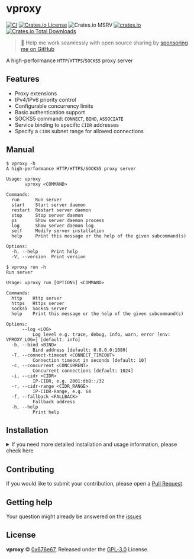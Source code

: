 # vproxy

[![CI](https://github.com/0x676e67/vproxy/actions/workflows/ci.yml/badge.svg)](https://github.com/0x676e67/vproxy/actions/workflows/ci.yml)
[![Crates.io License](https://img.shields.io/crates/l/vproxy)](./LICENSE)
![Crates.io MSRV](https://img.shields.io/crates/msrv/vproxy)
[![crates.io](https://img.shields.io/crates/v/vproxy.svg)](https://crates.io/crates/vproxy)
[![Crates.io Total Downloads](https://img.shields.io/crates/d/vproxy)](https://crates.io/crates/vproxy)

> 🚀 Help me work seamlessly with open source sharing by [sponsoring me on GitHub](https://github.com/0x676e67/0x676e67/blob/main/SPONSOR.md)

A high-performance `HTTP`/`HTTPS`/`SOCKS5` proxy server

## Features

- Proxy extensions
- IPv4/IPv6 priority control  
- Configurable concurrency limits  
- Basic authentication support
- SOCKS5 command: `CONNECT`, `BIND`, `ASSOCIATE`  
- Service binding to specific `CIDR` addresses
- Specify a `CIDR` subnet range for allowed connections  

## Manual

```shell
$ vproxy -h
A high-performance HTTP/HTTPS/SOCKS5 proxy server

Usage: vproxy
       vproxy <COMMAND>

Commands:
  run      Run server
  start    Start server daemon
  restart  Restart server daemon
  stop     Stop server daemon
  ps       Show server daemon process
  log      Show server daemon log
  self     Modify server installation
  help     Print this message or the help of the given subcommand(s)

Options:
  -h, --help     Print help
  -V, --version  Print version

$ vproxy run -h
Run server

Usage: vproxy run [OPTIONS] <COMMAND>

Commands:
  http    Http server
  https   Https server
  socks5  Socks5 server
  help    Print this message or the help of the given subcommand(s)

Options:
      --log <LOG>
          Log level e.g. trace, debug, info, warn, error [env: VPROXY_LOG=] [default: info]
  -b, --bind <BIND>
          Bind address [default: 0.0.0.0:1080]
  -T, --connect-timeout <CONNECT_TIMEOUT>
          Connection timeout in seconds [default: 10]
  -c, --concurrent <CONCURRENT>
          Concurrent connections [default: 1024]
  -i, --cidr <CIDR>
          IP-CIDR, e.g. 2001:db8::/32
  -r, --cidr-range <CIDR_RANGE>
          IP-CIDR-Range, e.g. 64
  -f, --fallback <FALLBACK>
          Fallback address
  -h, --help
          Print help
```

## Installation

<details>

<summary>If you need more detailed installation and usage information, please check here</summary>

### Install

- curl

```bash
curl https://raw.githubusercontent.com/0x676e67/vproxy/main/.github/install.sh | bash
```

- wget

```bash
wget -qO- https://raw.githubusercontent.com/0x676e67/vproxy/main/.github/install.sh | bash
```

- cargo

```bash
cargo install vproxy
```

- Dokcer

```bash
docker run --rm -it ghcr.io/0x676e67/vproxy:latest run http
```

### Note

If you run the program as root, it will automatically configure the sysctl `net.ipv6.ip_nonlocal_bind=1`, `net.ipv6.conf.all.disable_ipv6`, and `ip route add local 2001:470:e953::/48 dev lo` for you. Otherwise you will need to configure these settings manually.

If no subnet is configured, the local default network proxy request will be used. When the local machine sets the priority `Ipv4`/`Ipv6` and the priority is `Ipv4`, it will always use `Ipv4` to make requests (if any).

```shell
# Enable binding to non-local IPv6 addresses
sudo sysctl net.ipv6.ip_nonlocal_bind=1

# Enable IPv6
sudo sysctl net.ipv6.conf.all.disable_ipv6=0

# Replace with your IPv6 subnet
sudo ip route add local 2001:470:e953::/48 dev lo

# Run the server http/socks5
vproxy run -i 2001:470:e953::/48 http

# Start the daemon (runs in the background), requires sudo
sudo vproxy start -i 2001:470:e953::/48 http

# Restart the daemon, requires sudo
sudo vproxy restart

# Stop the daemon, requires sudo
sudo vproxy stop

# Show daemon log
vproxy log

# Show daemon status
vproxy status

# Download and install updates to vproxy
vproxy self update

# Uninstall vproxy
vproxy self uninstall

# Test loop request
while true; do curl -x http://127.0.0.1:8100 -s https://api.ip.sb/ip -A Mozilla; done
...
2001:470:e953:5b75:c862:3328:3e8f:f4d1
2001:470:e953:b84d:ad7d:7399:ade5:4c1c
2001:470:e953:4f88:d5ca:84:83fd:6faa
2001:470:e953:29f3:41e2:d3f2:4a49:1f22
2001:470:e953:98f6:cb40:9dfd:c7ab:18c4
2001:470:e953:f1d7:eb68:cc59:b2d0:2c6f

```

- TTL Extension

Append `-ttl-` to the username, where TTL is a fixed value (e.g., `username-ttl-2`). The TTL value is the number of requests that can be made with the same IP. When the TTL value is reached, the IP will be changed.

- Session Extension

Append `-session-id` to the username, where session is a fixed value and ID is an arbitrary random value (e.g., `username-session-123456`). Keep the Session ID unchanged to use a fixed IP.

- Range Extension

Append `-range-id` to the username, where range is a fixed value and ID is any random value (e.g. `username-range-123456`). By keeping the Range ID unchanged, you can use a fixed CIDR range in a fixed range. in addition, you must set the startup parameter `--cidr-range`, and the length is within a valid range.

### Examples

- Http proxy session with username and password:

```shell
vproxy run --bind 127.0.0.1:1080 -i 2001:470:70c6::/48 http -u test -p test

$ for i in `seq 1 10`; do curl -x "http://test-session-123456789:test@127.0.0.1:1080" https://api6.ipify.org; done
2001:470:70c6:93ee:9b7c:b4f9:4913:22f5
2001:470:70c6:93ee:9b7c:b4f9:4913:22f5
2001:470:70c6:93ee:9b7c:b4f9:4913:22f5

$ for i in `seq 1 10`; do curl -x "http://test-session-987654321:test@127.0.0.1:1080" https://api6.ipify.org; done
2001:470:70c6:41d0:14fd:d025:835a:d102
2001:470:70c6:41d0:14fd:d025:835a:d102
2001:470:70c6:41d0:14fd:d025:835a:d102
```

- Socks5 proxy session with username and password

```shell
vproxy run --bind 127.0.0.1:1080 -i 2001:470:70c6::/48 socks5 -u test -p test

$ for i in `seq 1 3`; do curl -x "socks5h://test-session-123456789:test@127.0.0.1:1080" https://api6.ipify.org; done
2001:470:70c6:93ee:9b7c:b4f9:4913:22f5
2001:470:70c6:93ee:9b7c:b4f9:4913:22f5
2001:470:70c6:93ee:9b7c:b4f9:4913:22f5

$ for i in `seq 1 3`; do curl -x "socks5h://test-session-987654321:test@127.0.0.1:1080" https://api6.ipify.org; done
2001:470:70c6:41d0:14fd:d025:835a:d102
2001:470:70c6:41d0:14fd:d025:835a:d102
2001:470:70c6:41d0:14fd:d025:835a:d102

```

- TTL proxy session with username and password

```shell
vproxy run --bind 127.0.0.1:1080 -i 2001:470:70c6::/48 socks5 -u test -p test

$ for i in `seq 1 3`; do curl -x "socks5h://test-ttl-2:test@127.0.0.1:1080" https://api6.ipify.org; done
2001:470:70c6:93ee:9b7c:b4f9:4913:22f5
2001:470:70c6:93ee:9b7c:b4f9:4913:22f5
2001:470:70c6:93ee:9b7c:b4f9:4913:22f6

$ for i in `seq 1 3`; do curl -x "socks5h://test-ttl-2:test@127.0.0.1:1080" https://api6.ipify.org; done
2001:470:70c6:41d0:14fd:d025:835a:d102
2001:470:70c6:41d0:14fd:d025:835a:d102
2001:470:70c6:41d0:14fd:d025:835a:d105
```

</details>

## Contributing

If you would like to submit your contribution, please open a [Pull Request](https://github.com/0x676e67/vproxy/pulls).

## Getting help

Your question might already be answered on the [issues](https://github.com/0x676e67/vproxy/issues)

## License

**vproxy** © [0x676e67](https://github.com/0x676e67), Released under the [GPL-3.0](./LICENSE) License.
